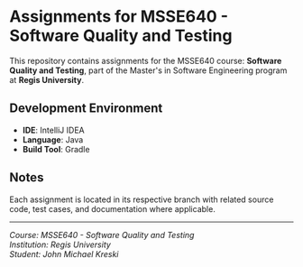 # Assignments for MSSE640 - Software Quality and Testing

This repository contains assignments for the MSSE640 course: **Software Quality and Testing**, part of the Master's in Software Engineering program at **Regis University**.

## Development Environment

- **IDE**: IntelliJ IDEA
- **Language**: Java
- **Build Tool**: Gradle

## Notes

Each assignment is located in its respective branch with related source code, test cases, and documentation where applicable.

---

*Course: MSSE640 - Software Quality and Testing*  
*Institution: Regis University*  
*Student: John Michael Kreski*
